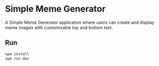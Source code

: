 # Simple Meme Generator 

A Simple Meme Generator application where users can create and display meme images with customizable top and bottom text.

## Run

```bash
npm install
npm run dev

